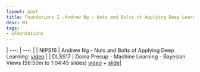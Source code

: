 ```yaml
---
layout: post
title: Foundations I -Andrew Ng - Nuts and Bolts of Applying Deep Learning
desc: W1
tags:
- 1Foundations
---
```





| ---: | ---: |
| NIPS16 | Andrew Ng - Nuts and Bolts of Applying Deep Learning: [video](https://www.youtube.com/watch?v=F1ka6a13S9I) |
| DLSS17 | Doina Precup - Machine Learning - Bayesian Views (56:50m to 1:04:45 slides) [video](http://videolectures.net/deeplearning2017_precup_machine_learning/) + [slide](http://videolectures.net/site/normal_dl/tag=1129744/deeplearning2017_precup_machine_learning_01.pdf)|

